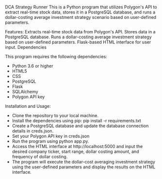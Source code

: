 DCA Strategy Runner
This is a Python program that utilizes Polygon's API to extract real-time stock data, stores it in a PostgreSQL database, and runs a dollar-costing average investment strategy scenario based on user-defined parameters.

Features:
Extracts real-time stock data from Polygon's API.
Stores data in a PostgreSQL database.
Runs a dollar-costing average investment strategy based on user-defined parameters.
Flask-based HTML interface for user input.
Dependencies

This program requires the following dependencies:
- Python 3.6 or higher
- HTML5
- CSS
- PostgreSQL
- Flask
- SQLAlchemy
- Polygon API key

Installation and Usage:
- Clone the repository to your local machine.
- Install the dependencies using pip: pip install -r requirements.txt
- Create a PostgreSQL database and update the database connection details in creds.json.
- Set your Polygon API key in creds.json
- Run the program using python app.py.
- Access the HTML interface at http://localhost:5000 and input the desired company ticker, start range, dollar costing amount, and frequency of dollar costing.
- The program will execute the dollar-cost averaging investment strategy using the user-defined parameters and display the results on the HTML interface.


